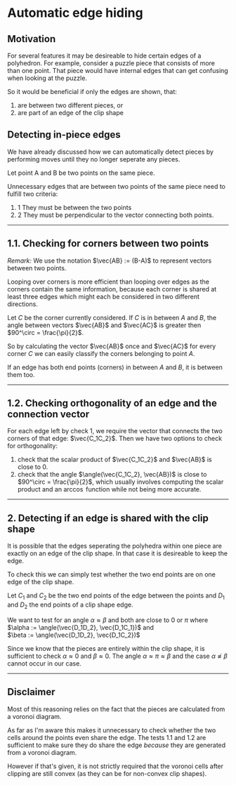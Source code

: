 # Automatic edge hiding

## Motivation
For several features it may be desireable to hide certain edges of a polyhedron. For example, consider a puzzle piece that consists of more than one point. That piece would have internal edges that can get confusing when looking at the puzzle. 

So it would be beneficial if only the edges are shown, that:
1. are between two different pieces, or
2. are part of an edge of the clip shape

## Detecting in-piece edges
We have already discussed how we can automatically detect pieces by performing moves until they no longer seperate any pieces.

Let point A and B be two points on the same piece.

Unnecessary edges that are between two points of the same piece need to fulfill two criteria:
1. 1 They must be between the two points
2. 2 They must be perpendicular to the vector connecting both points.

-----

## 1.1. Checking for corners between two points
*Remark:* We use the notation $\vec{AB} := (B-A)$ to represent vectors between two points.

Looping over corners is more efficient than looping over edges as the corners contain the same information, because each corner is shared at least three edges which might each be considered in two different directions.

Let $C$ be the corner currently considered. If $C$ is in between $A$ and $B$, the angle between vectors $\vec{AB}$ and $\vec{AC}$ is greater then $90^\circ = \frac{\pi}{2}$.

So by calculating the vector $\vec{AB}$ once and $\vec{AC}$ for every corner $C$ we can easily classify the corners belonging to point $A$.

If an edge has both end points (corners) in between $A$ and $B$, it is between them too.

-----

## 1.2. Checking orthogonality of an edge and the connection vector
For each edge left by check 1, we require the vector that connects the two corners of that edge: $\vec{C_1C_2}$. Then we have two options to check for orthogonality:
1. check that the scalar product of $\vec{C_1C_2}$ and $\vec{AB}$ is close to $0$.
2. check that the angle $\angle(\vec{C_1C_2}, \vec{AB})$ is close to $90^\circ = \frac{\pi}{2}$, which usually involves computing the scalar product and an $\arccos$ function while not being more accurate.

-----

## 2. Detecting if an edge is shared with the clip shape
It is possible that the edges seperating the polyhedra within one piece are exactly on an edge of the clip shape. In that case it is desireable to keep the edge.

To check this we can simply test whether the two end points are on one edge of the clip shape.

Let $C_1$ and $C_2$ be the two end points of the edge between the points and $D_1$ and $D_2$ the end points of a clip shape edge.

We want to test for an angle $\alpha \approx \beta$ and both are close to $0$ or $\pi$ where </br>
   $\alpha := \angle(\vec{D_1D_2}, \vec{D_1C_1})$ and </br>
   $\beta := \angle(\vec{D_1D_2}, \vec{D_1C_2})$

Since we know that the pieces are entirely within the clip shape, it is sufficient to check $\alpha \approx 0$ and $\beta \approx 0$. The angle $\alpha \approx \pi \approx \beta$ and the case $\alpha \not\approx \beta$ cannot occur in our case.

-----

## Disclaimer
Most of this reasoning relies on the fact that the pieces are calculated from a voronoi diagram.

As far as I'm aware this makes it unnecessary to check whether the two cells around the points even share the edge. The tests 1.1 and 1.2 are sufficient to make sure they do share the edge *because* they are generated from a voronoi diagram.

However if that's given, it is not strictly required that the voronoi cells after clipping are still convex (as they can be for non-convex clip shapes).